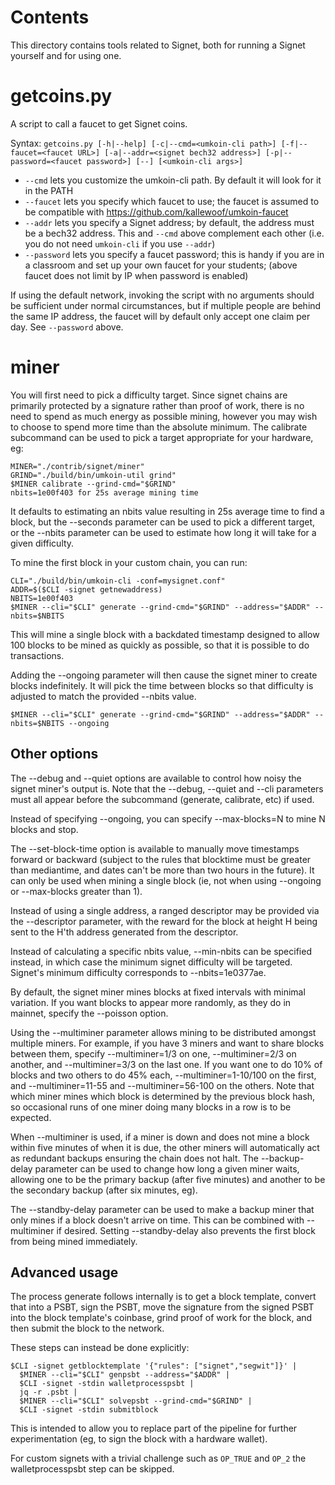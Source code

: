 Contents
========
This directory contains tools related to Signet, both for running a Signet yourself and for using one.

getcoins.py
===========

A script to call a faucet to get Signet coins.

Syntax: `getcoins.py [-h|--help] [-c|--cmd=<umkoin-cli path>] [-f|--faucet=<faucet URL>] [-a|--addr=<signet bech32 address>] [-p|--password=<faucet password>] [--] [<umkoin-cli args>]`

* `--cmd` lets you customize the umkoin-cli path. By default it will look for it in the PATH
* `--faucet` lets you specify which faucet to use; the faucet is assumed to be compatible with https://github.com/kallewoof/umkoin-faucet
* `--addr` lets you specify a Signet address; by default, the address must be a bech32 address. This and `--cmd` above complement each other (i.e. you do not need `umkoin-cli` if you use `--addr`)
* `--password` lets you specify a faucet password; this is handy if you are in a classroom and set up your own faucet for your students; (above faucet does not limit by IP when password is enabled)

If using the default network, invoking the script with no arguments should be sufficient under normal
circumstances, but if multiple people are behind the same IP address, the faucet will by default only
accept one claim per day. See `--password` above.

miner
=====

You will first need to pick a difficulty target. Since signet chains are primarily protected by a signature rather than proof of work, there is no need to spend as much energy as possible mining, however you may wish to choose to spend more time than the absolute minimum. The calibrate subcommand can be used to pick a target appropriate for your hardware, eg:

    MINER="./contrib/signet/miner"
    GRIND="./build/bin/umkoin-util grind"
    $MINER calibrate --grind-cmd="$GRIND"
    nbits=1e00f403 for 25s average mining time

It defaults to estimating an nbits value resulting in 25s average time to find a block, but the --seconds parameter can be used to pick a different target, or the --nbits parameter can be used to estimate how long it will take for a given difficulty.

To mine the first block in your custom chain, you can run:

    CLI="./build/bin/umkoin-cli -conf=mysignet.conf"
    ADDR=$($CLI -signet getnewaddress)
    NBITS=1e00f403
    $MINER --cli="$CLI" generate --grind-cmd="$GRIND" --address="$ADDR" --nbits=$NBITS

This will mine a single block with a backdated timestamp designed to allow 100 blocks to be mined as quickly as possible, so that it is possible to do transactions.

Adding the --ongoing parameter will then cause the signet miner to create blocks indefinitely. It will pick the time between blocks so that difficulty is adjusted to match the provided --nbits value.

    $MINER --cli="$CLI" generate --grind-cmd="$GRIND" --address="$ADDR" --nbits=$NBITS --ongoing

Other options
-------------

The --debug and --quiet options are available to control how noisy the signet miner's output is. Note that the --debug, --quiet and --cli parameters must all appear before the subcommand (generate, calibrate, etc) if used.

Instead of specifying --ongoing, you can specify --max-blocks=N to mine N blocks and stop.

The --set-block-time option is available to manually move timestamps forward or backward (subject to the rules that blocktime must be greater than mediantime, and dates can't be more than two hours in the future). It can only be used when mining a single block (ie, not when using --ongoing or --max-blocks greater than 1).

Instead of using a single address, a ranged descriptor may be provided via the --descriptor parameter, with the reward for the block at height H being sent to the H'th address generated from the descriptor.

Instead of calculating a specific nbits value, --min-nbits can be specified instead, in which case the minimum signet difficulty will be targeted. Signet's minimum difficulty corresponds to --nbits=1e0377ae.

By default, the signet miner mines blocks at fixed intervals with minimal variation. If you want blocks to appear more randomly, as they do in mainnet, specify the --poisson option.

Using the --multiminer parameter allows mining to be distributed amongst multiple miners. For example, if you have 3 miners and want to share blocks between them, specify --multiminer=1/3 on one, --multiminer=2/3 on another, and --multiminer=3/3 on the last one. If you want one to do 10% of blocks and two others to do 45% each, --multiminer=1-10/100 on the first, and --multiminer=11-55 and --multiminer=56-100 on the others. Note that which miner mines which block is determined by the previous block hash, so occasional runs of one miner doing many blocks in a row is to be expected.

When --multiminer is used, if a miner is down and does not mine a block within five minutes of when it is due, the other miners will automatically act as redundant backups ensuring the chain does not halt. The --backup-delay parameter can be used to change how long a given miner waits, allowing one to be the primary backup (after five minutes) and another to be the secondary backup (after six minutes, eg).

The --standby-delay parameter can be used to make a backup miner that only mines if a block doesn't arrive on time. This can be combined with --multiminer if desired. Setting --standby-delay also prevents the first block from being mined immediately.

Advanced usage
--------------

The process generate follows internally is to get a block template, convert that into a PSBT, sign the PSBT, move the signature from the signed PSBT into the block template's coinbase, grind proof of work for the block, and then submit the block to the network.

These steps can instead be done explicitly:

    $CLI -signet getblocktemplate '{"rules": ["signet","segwit"]}' |
      $MINER --cli="$CLI" genpsbt --address="$ADDR" |
      $CLI -signet -stdin walletprocesspsbt |
      jq -r .psbt |
      $MINER --cli="$CLI" solvepsbt --grind-cmd="$GRIND" |
      $CLI -signet -stdin submitblock

This is intended to allow you to replace part of the pipeline for further experimentation (eg, to sign the block with a hardware wallet).

For custom signets with a trivial challenge such as `OP_TRUE` and `OP_2` the walletprocesspsbt step can be skipped.

